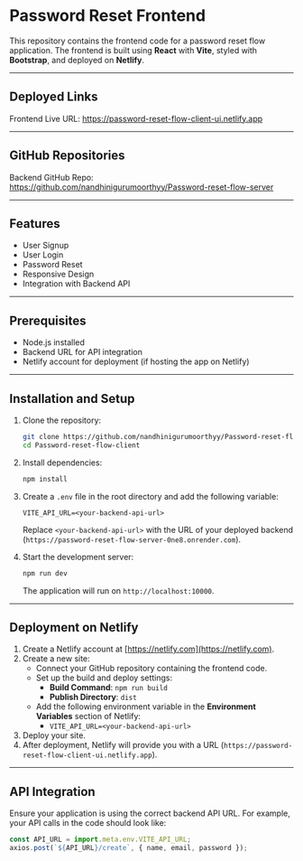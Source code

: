 
# Password Reset Frontend

This repository contains the frontend code for a password reset flow application. The frontend is built using **React** with **Vite**, styled with **Bootstrap**, and deployed on **Netlify**.

---

## Deployed Links

Frontend Live URL: https://password-reset-flow-client-ui.netlify.app

----

## GitHub Repositories

Backend GitHub Repo: https://github.com/nandhinigurumoorthyy/Password-reset-flow-server

---

## Features

- User Signup
- User Login
- Password Reset
- Responsive Design
- Integration with Backend API

---

## Prerequisites

- Node.js installed
- Backend URL for API integration
- Netlify account for deployment (if hosting the app on Netlify)

---

## Installation and Setup

1. Clone the repository:
   ```bash
   git clone https://github.com/nandhinigurumoorthyy/Password-reset-flow-client.git
   cd Password-reset-flow-client
   ```

2. Install dependencies:
   ```bash
   npm install
   ```

3. Create a `.env` file in the root directory and add the following variable:
   ```env
   VITE_API_URL=<your-backend-api-url>
   ```
   Replace `<your-backend-api-url>` with the URL of your deployed backend (`https://password-reset-flow-server-0ne8.onrender.com`).

4. Start the development server:
   ```bash
   npm run dev
   ```

   The application will run on `http://localhost:10000`.

---

## Deployment on Netlify

1. Create a Netlify account at [https://netlify.com](https://netlify.com).
2. Create a new site:
   - Connect your GitHub repository containing the frontend code.
   - Set up the build and deploy settings:
     - **Build Command**: `npm run build`
     - **Publish Directory**: `dist`
   - Add the following environment variable in the **Environment Variables** section of Netlify:
     - `VITE_API_URL=<your-backend-api-url>`
3. Deploy your site.
4. After deployment, Netlify will provide you with a URL (`https://password-reset-flow-client-ui.netlify.app`).

---

## API Integration

Ensure your application is using the correct backend API URL. For example, your API calls in the code should look like:
```javascript
const API_URL = import.meta.env.VITE_API_URL;
axios.post(`${API_URL}/create`, { name, email, password });
```
